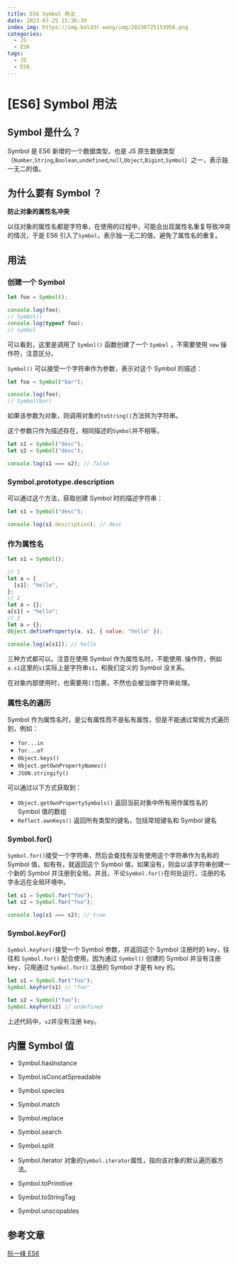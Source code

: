 ```yaml
---
title: ES6 Symbol 用法
date: 2023-07-25 15:36:39
index_img: https://img.bald3r.wang/img/20230725153956.png
categories:
  - JS
  - ES6
tags:
  - JS
  - ES6
---
```


# [ES6] Symbol 用法



## Symbol 是什么？

Symbol 是 ES6 新增的一个数据类型，也是 JS 原生数据类型（`Number`,`String`,`Boolean`,`undefined`,`null`,`Object`,`Bigint`,`Symbol`）之一，表示独一无二的值。



## 为什么要有 Symbol ？

**防止对象的属性名冲突** 

以往对象的属性名都是字符串，在使用的过程中，可能会出现属性名重复导致冲突的情况，于是 ES6 引入了`Symbol`，表示独一无二的值，避免了属性名的重复。



## 用法

### 创建一个 Symbol

```js
let foo = Symbol();

console.log(foo);
// Symbol()
console.log(typeof foo);
// symbol

```

可以看到，这里是调用了 `Symbol()` 函数创建了一个 `Symbol` ，不需要使用 `new` 操作符，注意区分。

`Symbol()` 可以接受一个字符串作为参数，表示对这个 Symbol 的描述：

```js
let foo = Symbol("bar");

console.log(foo);
// Symbol(bar)
```

如果该参数为对象，则调用对象的`toString()`方法转为字符串。

这个参数只作为描述存在，相同描述的`Symbol`并不相等。

```js
let s1 = Symbol("desc");
let s2 = Symbol("desc");

console.log(s1 === s2); // false
```

### Symbol.prototype.description

可以通过这个方法，获取创建 Symbol 时的描述字符串：

```js
let s1 = Symbol("desc");

console.log(s1.description); // desc
```

### 作为属性名

```js
let s1 = Symbol();

// 1
let a = {
  [s1]: "hello",
};
// 2
let a = {};
a[s1] = "hello";
// 3
let a = {};
Object.defineProperty(a, s1, { value: "hello" });

console.log(a[s1]); // hello
```

三种方式都可以。注意在使用 Symbol 作为属性名时，不能使用`.`操作符，例如`a.s1`这里的`s1`实际上是字符串`s1`，和我们定义的 Symbol 没关系。

在对象内部使用时，也需要用`[]`包裹，不然也会被当做字符串处理。

### 属性名的遍历

Symbol 作为属性名时，是公有属性而不是私有属性，但是不能通过常规方式遍历到，例如：

- `for...in`
- `for...of`
- `Object.keys()`
- `Object.getOwnPropertyNames()`
- `JSON.stringify()`

可以通过以下方式获取到：

- `Object.getOwnPropertySymbols()` 返回当前对象中所有用作属性名的 Symbol 值的数组
- `Reflect.ownKeys()` 返回所有类型的键名，包括常规键名和 Symbol 键名

### Symbol.for()

`Symbol.for()`接受一个字符串，然后会查找有没有使用这个字符串作为名称的 Symbol 值，如有有，就返回这个 Symbol 值，如果没有，则会以该字符串创建一个新的 Symbol 并注册到全局。并且，不论`Symbol.for()`在何处运行，注册的名字永远在全局环境中。

```js
let s1 = Symbol.for("foo");
let s2 = Symbol.for("foo");

console.log(s1 === s2); // true
```

### Symbol.keyFor()

`Symbol.keyFor()`接受一个 Symbol 参数，并返回这个 Symbol 注册时的 key，往往和 `Symbol.for()` 配合使用，因为通过 `Symbol()` 创建的 Symbol 并没有注册 key，只用通过 `Symbol.for()` 注册的 Symbol 才是有 key 的。

```js
let s1 = Symbol.for("foo");
Symbol.keyFor(s1) // "foo"

let s2 = Symbol("foo");
Symbol.keyFor(s2) // undefined
```

上述代码中，`s2`并没有注册 key。



## 内置 Symbol 值

- Symbol.hasInstance

- Symbol.isConcatSpreadable

- Symbol.species

- Symbol.match

- Symbol.replace

- Symbol.search

- Symbol.split

- Symbol.iterator 对象的`Symbol.iterator`属性，指向该对象的默认遍历器方法。

- Symbol.toPrimitive

- Symbol.toStringTag

- Symbol.unscopables



## 参考文章

[阮一峰 ES6](https://es6.ruanyifeng.com/#docs/symbol)





